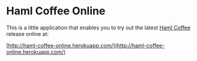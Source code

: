 # Haml Coffee Online

This is a little application that enables you to try out the latest
[Haml Coffee](https://github.com/netzpirat/haml-coffee) release online at:

[http://haml-coffee-online.herokuapp.com/](http://haml-coffee-online.herokuapp.com/)
